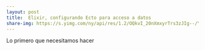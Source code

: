 ```yaml
---
layout: post
title:  Elixir, configurando Ecto para acceso a datos
share-img: https://s.yimg.com/ny/api/res/1.2/OQkvI_20nXmxyrTrs3zJIg--/YXBwaWQ9aGlnaGxhbmRlcjtzbT0xO3c9NzIwO2g9NDgwO2lsPXBsYW5l/http://listings.zenfs.com/en-US/cms/autos/Boldride/Ghostbusters-Ecto-1-2.jpg
---
```




Lo primero que necesitamos hacer 